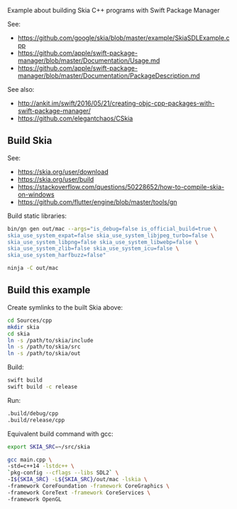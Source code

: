 Example about building Skia C++ programs with Swift Package Manager

See:
* https://github.com/google/skia/blob/master/example/SkiaSDLExample.cpp
* https://github.com/apple/swift-package-manager/blob/master/Documentation/Usage.md
* https://github.com/apple/swift-package-manager/blob/master/Documentation/PackageDescription.md

See also:
* http://ankit.im/swift/2016/05/21/creating-objc-cpp-packages-with-swift-package-manager/
* https://github.com/elegantchaos/CSkia

## Build Skia

See:
* https://skia.org/user/download
* https://skia.org/user/build
* https://stackoverflow.com/questions/50228652/how-to-compile-skia-on-windows
* https://github.com/flutter/engine/blob/master/tools/gn

Build static libraries:

```sh
bin/gn gen out/mac --args="is_debug=false is_official_build=true \
skia_use_system_expat=false skia_use_system_libjpeg_turbo=false \
skia_use_system_libpng=false skia_use_system_libwebp=false \
skia_use_system_zlib=false skia_use_system_icu=false \
skia_use_system_harfbuzz=false"

ninja -C out/mac
```

## Build this example

Create symlinks to the built Skia above:

```sh
cd Sources/cpp
mkdir skia
cd skia
ln -s /path/to/skia/include
ln -s /path/to/skia/src
ln -s /path/to/skia/out
```

Build:

```sh
swift build
swift build -c release
```

Run:

```sh
.build/debug/cpp
.build/release/cpp
```

Equivalent build command with gcc:

```sh
export SKIA_SRC=~/src/skia

gcc main.cpp \
-std=c++14 -lstdc++ \
`pkg-config --cflags --libs SDL2` \
-I${SKIA_SRC} -L${SKIA_SRC}/out/mac -lskia \
-framework CoreFoundation -framework CoreGraphics \
-framework CoreText -framework CoreServices \
-framework OpenGL
```
